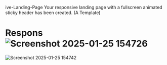ive-Landing-Page
Your responsive landing page with a fullscreen animated sticky header has been created. (A Template)

# Respons![Screenshot 2025-01-25 154726](https://github.com/user-attachments/assets/78963544-af6e-4be8-827a-28f3b9a33fcf)

![Screenshot 2025-01-25 154742](https://github.com/user-attachments/assets/5efc3fb3-3543-4147-9ca6-170eb70cb72b)

